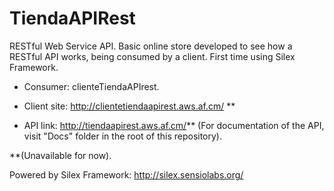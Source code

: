TiendaAPIRest
=============

RESTful Web Service API. Basic online store developed to see how a RESTful API works, being consumed by a client. First time using Silex Framework.

- Consumer: clienteTiendaAPIrest.

- Client site: http://clientetiendaapirest.aws.af.cm/ **

- API link: http://tiendaapirest.aws.af.cm/** (For documentation of the API, visit "Docs" folder in the root of this repository).

**(Unavailable for now).

Powered by Silex Framework: http://silex.sensiolabs.org/
